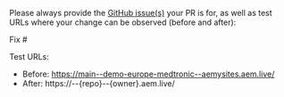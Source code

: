 Please always provide the [GitHub issue(s)](../issues) your PR is for, as well as test URLs where your change can be observed (before and after):

Fix #<gh-issue-id>

Test URLs:
- Before: https://main--demo-europe-medtronic--aemysites.aem.live/
- After: https://<branch>--{repo}--{owner}.aem.live/

